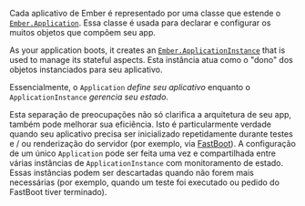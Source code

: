 Cada aplicativo de Ember é representado por uma classe que estende o [`Ember.Application`](http://emberjs.com/api/classes/Ember.Application.html). Essa classe é usada para declarar e configurar os muitos objetos que compõem seu app.

As your application boots, it creates an [`Ember.ApplicationInstance`](http://emberjs.com/api/classes/Ember.ApplicationInstance.html) that is used to manage its stateful aspects. Esta instância atua como o "dono" dos objetos instanciados para seu aplicativo.

Essencialmente, o `Application` *define seu aplicativo* enquanto o `ApplicationInstance` *gerencia seu estado*.

Esta separação de preocupações não só clarifica a arquitetura de seu app, também pode melhorar sua eficiência. Isto é particularmente verdade quando seu aplicativo precisa ser inicializado repetidamente durante testes e / ou renderização do servidor (por exemplo, via [FastBoot](https://github.com/tildeio/ember-cli-fastboot)). A configuração de um único `Application` pode ser feita uma vez e compartilhada entre várias instâncias de `ApplicationInstance` com monitoramento de estado. Essas instâncias podem ser descartadas quando não forem mais necessárias (por exemplo, quando um teste foi executado ou pedido do FastBoot tiver terminado).